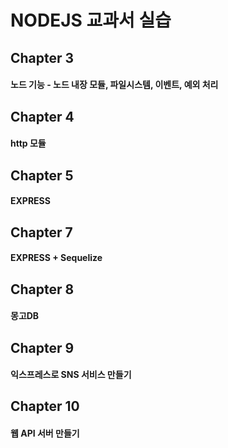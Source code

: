 # NODEJS 교과서 실습

## Chapter 3

#### 노드 기능 - 노드 내장 모듈, 파일시스템, 이벤트, 예외 처리

## Chapter 4

#### http 모듈

## Chapter 5

#### EXPRESS

## Chapter 7

#### EXPRESS + Sequelize

## Chapter 8

#### 몽고DB

## Chapter 9

#### 익스프레스로 SNS 서비스 만들기

## Chapter 10

#### 웹 API 서버 만들기

~~~~
